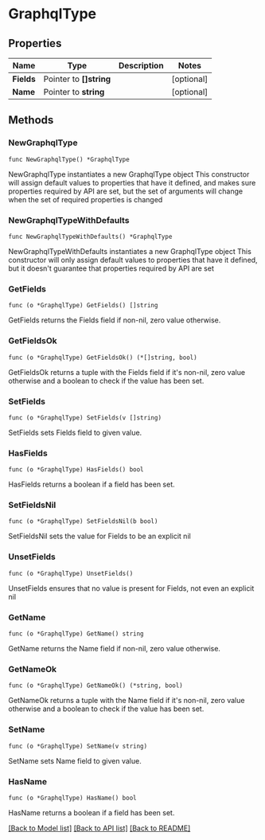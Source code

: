 # GraphqlType

## Properties

Name | Type | Description | Notes
------------ | ------------- | ------------- | -------------
**Fields** | Pointer to **[]string** |  | [optional] 
**Name** | Pointer to **string** |  | [optional] 

## Methods

### NewGraphqlType

`func NewGraphqlType() *GraphqlType`

NewGraphqlType instantiates a new GraphqlType object
This constructor will assign default values to properties that have it defined,
and makes sure properties required by API are set, but the set of arguments
will change when the set of required properties is changed

### NewGraphqlTypeWithDefaults

`func NewGraphqlTypeWithDefaults() *GraphqlType`

NewGraphqlTypeWithDefaults instantiates a new GraphqlType object
This constructor will only assign default values to properties that have it defined,
but it doesn't guarantee that properties required by API are set

### GetFields

`func (o *GraphqlType) GetFields() []string`

GetFields returns the Fields field if non-nil, zero value otherwise.

### GetFieldsOk

`func (o *GraphqlType) GetFieldsOk() (*[]string, bool)`

GetFieldsOk returns a tuple with the Fields field if it's non-nil, zero value otherwise
and a boolean to check if the value has been set.

### SetFields

`func (o *GraphqlType) SetFields(v []string)`

SetFields sets Fields field to given value.

### HasFields

`func (o *GraphqlType) HasFields() bool`

HasFields returns a boolean if a field has been set.

### SetFieldsNil

`func (o *GraphqlType) SetFieldsNil(b bool)`

 SetFieldsNil sets the value for Fields to be an explicit nil

### UnsetFields
`func (o *GraphqlType) UnsetFields()`

UnsetFields ensures that no value is present for Fields, not even an explicit nil
### GetName

`func (o *GraphqlType) GetName() string`

GetName returns the Name field if non-nil, zero value otherwise.

### GetNameOk

`func (o *GraphqlType) GetNameOk() (*string, bool)`

GetNameOk returns a tuple with the Name field if it's non-nil, zero value otherwise
and a boolean to check if the value has been set.

### SetName

`func (o *GraphqlType) SetName(v string)`

SetName sets Name field to given value.

### HasName

`func (o *GraphqlType) HasName() bool`

HasName returns a boolean if a field has been set.


[[Back to Model list]](../README.md#documentation-for-models) [[Back to API list]](../README.md#documentation-for-api-endpoints) [[Back to README]](../README.md)



